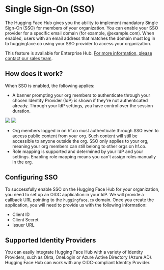 # Single Sign-On (SSO)

The Hugging Face Hub gives you the ability to implement mandatory Single Sign-On (SSO) for members of your organization. You can enable your SSO provider for a specific email domain (for example, @example.com). When enabled, users with an email address that matches the domain must log in to huggingface.co using your SSO provider to access your organization.

<Tip warning={true}>
This feature is available for Enterprise Hub. <a href="https://huggingface.co/enterprise" target="_blank">For more information, please contact our sales team</a>.
</Tip>


## How does it work?

When SSO is enabled, the following applies:

- A banner prompting your org members to authenticate through your chosen Identity Provider (IdP) is shown if they're not authenticated already. Through your IdP settings, you have control over the session duration.


<div class="flex justify-center">
<img class="block dark:hidden" src="https://huggingface.co/datasets/huggingface/documentation-images/resolve/main/hub/security-sso-prompt.png"/>
<img class="hidden dark:block" src="https://huggingface.co/datasets/huggingface/documentation-images/resolve/main/hub/security-sso-prompt-dark.png"/>
</div>

- Org members logged in on hf.co must authenticate through SSO even to access public content from your org. Such content will still be accessible to anyone outside the org. SSO only applies to your org, meaning your org members can still belong to other orgs on hf.co.
- Role mapping is supported and determined by your IdP and your settings. Enabling role mapping means you can't assign roles manually in the org.

## Configuring SSO

To successfully enable SSO on the Hugging Face Hub for your organization, you need to set up an OIDC application in your IdP. We will provide a callback URL pointing to the `huggingface.co` domain. Once you create the application, you will need to provide us with the following information:

- Client ID
- Client Secret
- Issuer URL

## Supported Identity Providers

You can easily integrate Hugging Face Hub with a variety of Identity Providers, such as Okta, OneLogin or Azure Active Directory (Azure AD). Hugging Face Hub can work with any OIDC-compliant Identity Provider.